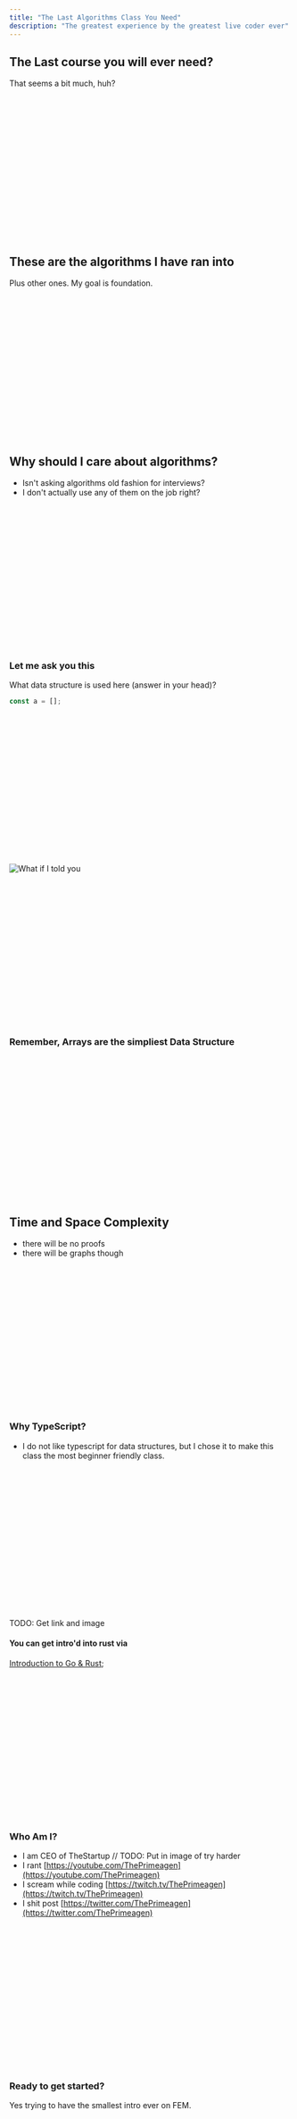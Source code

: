 ```yaml
---
title: "The Last Algorithms Class You Need"
description: "The greatest experience by the greatest live coder ever"
---
```


## The Last course you will ever need?
That seems a bit much, huh?

<br/>
<br/>
<br/>
<br/>
<br/>
<br/>
<br/>
<br/>
<br/>
<br/>
<br/>
<br/>
<br/>
<br/>
<br/>

## These are the algorithms I have ran into
Plus other ones.  My goal is foundation.

<br/>
<br/>
<br/>
<br/>
<br/>
<br/>
<br/>
<br/>
<br/>
<br/>
<br/>
<br/>
<br/>
<br/>
<br/>


## Why should I care about algorithms?
* Isn't asking algorithms old fashion for interviews?
* I don't actually use any of them on the job right?

<br/>
<br/>
<br/>
<br/>
<br/>
<br/>
<br/>
<br/>
<br/>
<br/>
<br/>
<br/>
<br/>
<br/>
<br/>

### Let me ask you this
What data structure is used here (answer in your head)?

```typescript
const a = [];
```

<br/>
<br/>
<br/>
<br/>
<br/>
<br/>
<br/>
<br/>
<br/>
<br/>
<br/>
<br/>
<br/>
<br/>
<br/>

![What if I told you](./images/morphius.jpg)

<br/>
<br/>
<br/>
<br/>
<br/>
<br/>
<br/>
<br/>
<br/>
<br/>
<br/>
<br/>
<br/>
<br/>
<br/>


### Remember, Arrays are the simpliest Data Structure

<br/>
<br/>
<br/>
<br/>
<br/>
<br/>
<br/>
<br/>
<br/>
<br/>
<br/>
<br/>
<br/>
<br/>
<br/>


## Time and Space Complexity
* there will be no proofs
* there will be graphs though

<br/>
<br/>
<br/>
<br/>
<br/>
<br/>
<br/>
<br/>
<br/>
<br/>
<br/>
<br/>
<br/>
<br/>
<br/>

### Why TypeScript?
* I do not like typescript for data structures, but I chose it to make this
  class the most beginner friendly class.

<br/>
<br/>
<br/>
<br/>
<br/>
<br/>
<br/>
<br/>
<br/>
<br/>
<br/>
<br/>
<br/>
<br/>
<br/>

TODO: Get link and image
#### You can get intro'd into rust via
[Introduction to Go & Rust](https://frontendmasters.com/courses/typescript-go-rust);

<br/>
<br/>
<br/>
<br/>
<br/>
<br/>
<br/>
<br/>
<br/>
<br/>
<br/>
<br/>
<br/>
<br/>
<br/>

### Who Am I?
* I am CEO of TheStartup
// TODO: Put in image of try harder
* I rant [https://youtube.com/ThePrimeagen](https://youtube.com/ThePrimeagen)
* I scream while coding [https://twitch.tv/ThePrimeagen](https://twitch.tv/ThePrimeagen)
* I shit post [https://twitter.com/ThePrimeagen](https://twitter.com/ThePrimeagen)

<br/>
<br/>
<br/>
<br/>
<br/>
<br/>
<br/>
<br/>
<br/>
<br/>
<br/>
<br/>
<br/>
<br/>
<br/>

### Ready to get started?
Yes trying to have the smallest intro ever on FEM.

<br/>
<br/>
<br/>
<br/>
<br/>
<br/>
<br/>
<br/>
<br/>
<br/>
<br/>
<br/>
<br/>
<br/>
<br/>

